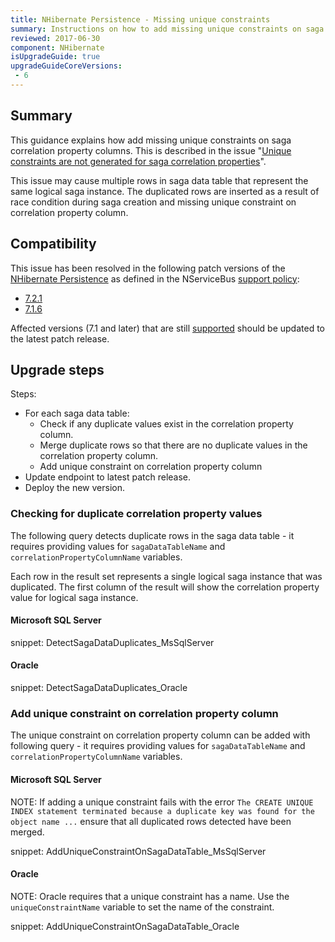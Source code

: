 ```yaml
---
title: NHibernate Persistence - Missing unique constraints
summary: Instructions on how to add missing unique constraints on saga correlation property columns for affected versions.
reviewed: 2017-06-30
component: NHibernate
isUpgradeGuide: true
upgradeGuideCoreVersions:
 - 6
---
```



## Summary

This guidance explains how add missing unique constraints on saga correlation property columns. This is described in the issue "[Unique constraints are not generated for saga correlation properties](https://github.com/Particular/NServiceBus.NHibernate/issues/280)".

This issue may cause multiple rows in saga data table that represent the same logical saga instance. The duplicated rows are inserted as a result of race condition during saga creation and missing unique constraint on correlation property column.


## Compatibility

This issue has been resolved in the following patch versions of the [NHibernate Persistence](/persistence/nhibernate/) as defined in the NServiceBus [support policy](/nservicebus/upgrades/support-policy.md):

 * [7.2.1](https://github.com/Particular/NServiceBus.NHibernate/releases/tag/7.2.1)
 * [7.1.6](https://github.com/Particular/NServiceBus.NHibernate/releases/tag/7.1.6)

Affected versions (7.1 and later) that are still [supported](/nservicebus/upgrades/supported-versions.md#persistence-packages-nservicebus-nhibernate) should be updated to the latest patch release.


## Upgrade steps

Steps:

 * For each saga data table:
    * Check if any duplicate values exist in the correlation property column.
    * Merge duplicate rows so that there are no duplicate values in the correlation property column.
    * Add unique constraint on correlation property column
 * Update endpoint to latest patch release.
 * Deploy the new version.


### Checking for duplicate correlation property values

The following query detects duplicate rows in the saga data table - it requires providing values for `sagaDataTableName` and `correlationPropertyColumnName` variables.

Each row in the result set represents a single logical saga instance that was duplicated. The first column of the result will show the correlation property value for logical saga instance.


#### Microsoft SQL Server

snippet: DetectSagaDataDuplicates_MsSqlServer


#### Oracle

snippet:  DetectSagaDataDuplicates_Oracle


### Add unique constraint on correlation property column

The unique constraint on correlation property column can be added with following query - it requires providing values for `sagaDataTableName` and `correlationPropertyColumnName` variables.


#### Microsoft SQL Server

NOTE: If adding a unique constraint fails with the error `The CREATE UNIQUE INDEX statement terminated because a duplicate key was found for the object name ...` ensure that all duplicated rows detected have been merged.

snippet: AddUniqueConstraintOnSagaDataTable_MsSqlServer


#### Oracle

NOTE: Oracle requires that a unique constraint has a name. Use the `uniqueConstraintName` variable to set the name of the constraint.

snippet: AddUniqueConstraintOnSagaDataTable_Oracle